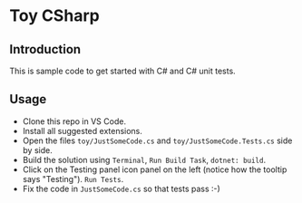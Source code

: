 # Toy CSharp

## Introduction

This is sample code to get started with C# and C# unit tests.

## Usage

- Clone this repo in VS Code.
- Install all suggested extensions.
- Open the files `toy/JustSomeCode.cs` and `toy/JustSomeCode.Tests.cs` side by side.
- Build the solution using `Terminal`, `Run Build Task`, `dotnet: build`.
- Click on the Testing panel icon panel on the left (notice how the tooltip says "Testing"). `Run Tests`.
- Fix the code in `JustSomeCode.cs` so that tests pass :-)
